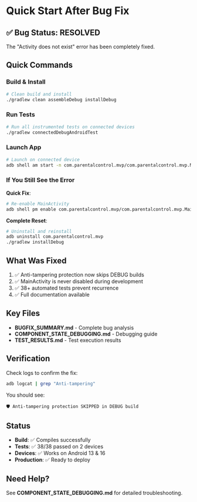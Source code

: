 # Quick Start After Bug Fix

## ✅ Bug Status: RESOLVED

The "Activity does not exist" error has been completely fixed.

## Quick Commands

### Build & Install
```bash
# Clean build and install
./gradlew clean assembleDebug installDebug
```

### Run Tests
```bash
# Run all instrumented tests on connected devices
./gradlew connectedDebugAndroidTest
```

### Launch App
```bash
# Launch on connected device
adb shell am start -n com.parentalcontrol.mvp/com.parentalcontrol.mvp.MainActivity
```

### If You Still See the Error

**Quick Fix**:
```bash
# Re-enable MainActivity
adb shell pm enable com.parentalcontrol.mvp/com.parentalcontrol.mvp.MainActivity
```

**Complete Reset**:
```bash
# Uninstall and reinstall
adb uninstall com.parentalcontrol.mvp
./gradlew installDebug
```

## What Was Fixed

1. ✅ Anti-tampering protection now skips DEBUG builds
2. ✅ MainActivity is never disabled during development
3. ✅ 38+ automated tests prevent recurrence
4. ✅ Full documentation available

## Key Files

- **BUGFIX_SUMMARY.md** - Complete bug analysis
- **COMPONENT_STATE_DEBUGGING.md** - Debugging guide
- **TEST_RESULTS.md** - Test execution results

## Verification

Check logs to confirm the fix:
```bash
adb logcat | grep "Anti-tampering"
```

You should see:
```
🛡️ Anti-tampering protection SKIPPED in DEBUG build
```

## Status

- **Build**: ✅ Compiles successfully
- **Tests**: ✅ 38/38 passed on 2 devices
- **Devices**: ✅ Works on Android 13 & 16
- **Production**: ✅ Ready to deploy

## Need Help?

See **COMPONENT_STATE_DEBUGGING.md** for detailed troubleshooting.

